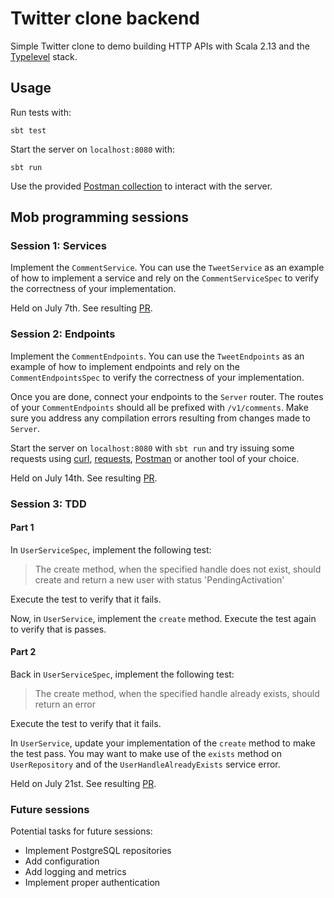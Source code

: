 # Twitter clone backend

Simple Twitter clone to demo building HTTP APIs with Scala 2.13 and the [Typelevel](https://typelevel.org/) stack.

## Usage

Run tests with:

```
sbt test
```

Start the server on `localhost:8080` with:

```
sbt run
```

Use the provided [Postman collection](postman/TwitterClone.postman_collection.json) to interact with the server.

## Mob programming sessions

### Session 1: Services

Implement the `CommentService`. You can use the `TweetService` as an example of how to implement a service and rely on
the `CommentServiceSpec` to verify the correctness of your implementation.

Held on July 7th. See resulting [PR](https://github.com/sophiecollard/twitter-clone/pull/1).

### Session 2: Endpoints

Implement the `CommentEndpoints`. You can use the `TweetEndpoints` as an example of how to implement endpoints and rely 
on the `CommentEndpointsSpec` to verify the correctness of your implementation.

Once you are done, connect your endpoints to the `Server` router. The routes of your `CommentEndpoints` should all be
prefixed with `/v1/comments`. Make sure you address any compilation errors resulting from changes made to `Server`.

Start the server on `localhost:8080` with `sbt run` and try issuing some requests using [curl](https://curl.se/),
[requests](https://pypi.org/project/requests/), [Postman](https://www.postman.com) or another tool of your choice.

Held on July 14th. See resulting [PR](https://github.com/sophiecollard/twitter-clone/pull/2).

### Session 3: TDD

#### Part 1

In `UserServiceSpec`, implement the following test:

> The create method,
> when the specified handle does not exist,
> should create and return a new user with status 'PendingActivation'

Execute the test to verify that it fails.

Now, in `UserService`, implement the `create` method. Execute the test again to verify that is passes.

#### Part 2

Back in `UserServiceSpec`, implement the following test:

> The create method,
> when the specified handle already exists,
> should return an error

Execute the test to verify that it fails.

In `UserService`, update your implementation of the `create` method to make the test pass. You may want to make use of
the `exists` method on `UserRepository` and of the `UserHandleAlreadyExists` service error.

Held on July 21st. See resulting [PR](https://github.com/sophiecollard/twitter-clone/pull/4).

### Future sessions

Potential tasks for future sessions:
  * Implement PostgreSQL repositories
  * Add configuration
  * Add logging and metrics
  * Implement proper authentication
